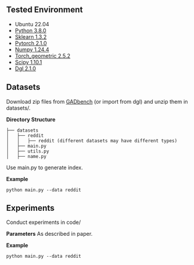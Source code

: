 ﻿
## Tested Environment

- Ubuntu 22.04
- [Python 3.8.0](https://www.anaconda.com/products/individual#Downloads)
- [Sklearn 1.3.2](https://scikit-learn.org/stable/install.html)
- [Pytorch 2.1.0](https://pytorch.org/get-started/locally/#linux-installation)
- [Numpy 1.24.4](https://numpy.org/install/)
- [Torch_geometric 2.5.2](https://pytorch-geometric.readthedocs.io/en/latest/index.html)
- [Scipy 1.10.1](https://scipy.org/)
- [Dgl 2.1.0](https://www.dgl.ai/pages/start.html)

## Datasets

Download zip files from [GADbench](https://github.com/squareRoot3/GADBench) (or import from dgl) and unzip them in datasets/. 

**Directory Structure**

```
├── datasets
│   ├── reddit
│   │   ├── reddit (different datasets may have different types)
│   ├── main.py  
│   ├── utils.py
│   ├── name.py
```
Use main.py to generate index. 

**Example**
```
python main.py --data reddit
```

## Experiments

Conduct experiments in code/

**Parameters**
As described in paper. 

**Example**
```
python main.py --data reddit
```
